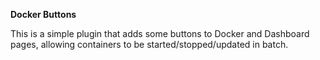 **Docker Buttons**

This is a simple plugin that adds some buttons to Docker and Dashboard pages, allowing containers to be started/stopped/updated in batch.